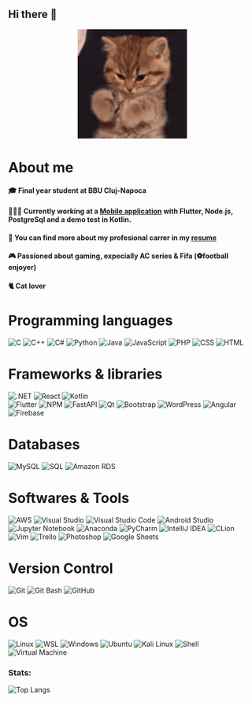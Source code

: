 ## Hi there 👋
<div align="center">
  <img src="https://github.com/edyeftimie/edyeftimie/blob/main/kitten-waving.gif"  width="222" />
</div>

<!--
**edyeftimie/edyeftimie** is a ✨ _special_ ✨ repository because its `README.md` (this file) appears on your GitHub profile.
-->

# About me
#### 🎓 Final year student at BBU Cluj-Napoca
#### 👨🏽‍💻 Currently working at a [Mobile application](https://github.com/edyeftimie/RemoteWinery) with Flutter, Node.js, PostgreSql and a demo test in Kotlin.
#### 📑 You can find more about my profesional carrer in my [resume](https://github.com/edyeftimie/CV/blob/main/Curriculum%20Vitae.pdf)
#### 🎮 Passioned about gaming, expecially AC series & Fifa (⚽football enjoyer)
#### 🐈 Cat lover

# Programming languages
![C](https://img.shields.io/badge/C-%2300599C.svg?style=for-the-badge&logo=c&logoColor=white)
![C++](https://img.shields.io/badge/C++-%2300599C.svg?style=for-the-badge&logo=c%2B%2B&logoColor=white)
![C#](https://img.shields.io/badge/C%23-%23239120.svg?style=for-the-badge&logo=c-sharp&logoColor=white)
![Python](https://img.shields.io/badge/Python-%2314354C.svg?style=for-the-badge&logo=python&logoColor=white)
![Java](https://img.shields.io/badge/Java-%23ED8B00.svg?style=for-the-badge&logo=java&logoColor=white)
![JavaScript](https://img.shields.io/badge/JavaScript-%23323330.svg?style=for-the-badge&logo=javascript&logoColor=%23F7DF1E)
![PHP](https://img.shields.io/badge/PHP-%23777BB4.svg?style=for-the-badge&logo=php&logoColor=white)
![CSS](https://img.shields.io/badge/CSS-%231572B6.svg?style=for-the-badge&logo=css3&logoColor=white)
![HTML](https://img.shields.io/badge/HTML-%23E34F26.svg?style=for-the-badge&logo=html5&logoColor=white)

# Frameworks & libraries
![.NET](https://img.shields.io/badge/.NET-%235C2D91.svg?style=for-the-badge&logo=.net&logoColor=white)
![React](https://img.shields.io/badge/React-%2320232a.svg?style=for-the-badge&logo=react&logoColor=%2361DAFB)
![Kotlin](https://img.shields.io/badge/Kotlin-%230095D5.svg?style=for-the-badge&logo=kotlin&logoColor=white)  
![Flutter](https://img.shields.io/badge/Flutter-%2302569B.svg?style=for-the-badge&logo=flutter&logoColor=white)
![NPM](https://img.shields.io/badge/NPM-%23000000.svg?style=for-the-badge&logo=npm&logoColor=white)
![FastAPI](https://img.shields.io/badge/FastAPI-%2300C7B7.svg?style=for-the-badge&logo=fastapi&logoColor=white)
![Qt](https://img.shields.io/badge/Qt-%23217346.svg?style=for-the-badge&logo=Qt&logoColor=white)
![Bootstrap](https://img.shields.io/badge/Bootstrap-%23563D7C.svg?style=for-the-badge&logo=bootstrap&logoColor=white)
![WordPress](https://img.shields.io/badge/WordPress-%23117AC9.svg?style=for-the-badge&logo=WordPress&logoColor=white)
![Angular](https://img.shields.io/badge/Angular-%23DD0031.svg?style=for-the-badge&logo=angular&logoColor=white)
![Firebase](https://img.shields.io/badge/Firebase-FFCA28?style=for-the-badge&logo=firebase&logoColor=black) 

# Databases
![MySQL](https://img.shields.io/badge/MySQL-%2300f.svg?style=for-the-badge&logo=mysql&logoColor=white)
![SQL](https://img.shields.io/badge/SQL-%234ea94b.svg?style=for-the-badge&logo=sql&logoColor=white)
![Amazon RDS](https://img.shields.io/badge/Amazon%20RDS-527FFF?style=for-the-badge&logo=amazon-aws&logoColor=white)

# Softwares & Tools
![AWS](https://img.shields.io/badge/AWS-%23FF9900.svg?style=for-the-badge&logo=amazon-aws&logoColor=white)
![Visual Studio](https://img.shields.io/badge/Visual%20Studio-5C2D91?style=for-the-badge&logo=visual-studio&logoColor=white)
![Visual Studio Code](https://img.shields.io/badge/Visual%20Studio%20Code-007ACC?style=for-the-badge&logo=visual-studio-code&logoColor=white)
![Android Studio](https://img.shields.io/badge/Android%20Studio-%233DDC84.svg?style=for-the-badge&logo=android-studio&logoColor=white)
![Jupyter Notebook](https://img.shields.io/badge/Jupyter%20Notebook-%23FA0F00.svg?style=for-the-badge&logo=jupyter&logoColor=white)
![Anaconda](https://img.shields.io/badge/Anaconda-44A833?style=for-the-badge&logo=anaconda&logoColor=white)
![PyCharm](https://img.shields.io/badge/PyCharm-143?style=for-the-badge&logo=pycharm&logoColor=black&color=black&labelColor=green)
![IntelliJ IDEA](https://img.shields.io/badge/IntelliJIDEA-000000.svg?style=for-the-badge&logo=intellij-idea&logoColor=white)
![CLion](https://img.shields.io/badge/CLion-black?style=for-the-badge&logo=clion&logoColor=white)
![Vim](https://img.shields.io/badge/VIM-%2311AB00.svg?style=for-the-badge&logo=vim&logoColor=white)
![Trello](https://img.shields.io/badge/Trello-%23026AA7.svg?style=for-the-badge&logo=Trello&logoColor=white)
![Photoshop](https://img.shields.io/badge/Photoshop-%2331A8FF.svg?style=for-the-badge&logo=Adobe%20Photoshop&logoColor=white)
![Google Sheets](https://img.shields.io/badge/Google%20Sheets-%231A73E8.svg?style=for-the-badge&logo=Google%20Sheets&logoColor=white)

# Version Control
![Git](https://img.shields.io/badge/Git-F05032?style=for-the-badge&logo=git&logoColor=white)
![Git Bash](https://img.shields.io/badge/Git%20Bash-%231E2327.svg?style=for-the-badge&logo=git&logoColor=white)
![GitHub](https://img.shields.io/badge/GitHub-181717?style=for-the-badge&logo=github&logoColor=white)

# OS
![Linux](https://img.shields.io/badge/Linux-FCC624?style=for-the-badge&logo=linux&logoColor=black)
![WSL](https://img.shields.io/badge/WSL-0078D6?style=for-the-badge&logo=ubuntu&logoColor=white)
![Windows](https://img.shields.io/badge/Windows-0078D6?style=for-the-badge&logo=windows&logoColor=white)
![Ubuntu](https://img.shields.io/badge/Ubuntu-%23E95420.svg?style=for-the-badge&logo=ubuntu&logoColor=white)
![Kali Linux](https://img.shields.io/badge/Kali_Linux-%23557C94.svg?style=for-the-badge&logo=kalilinux&logoColor=white)
![Shell](https://img.shields.io/badge/Shell-5391FE?style=for-the-badge&logo=powershell&logoColor=white)
![Virtual Machine](https://img.shields.io/badge/Virtual_Machine-424242?style=for-the-badge&logo=virtualbox&logoColor=white)

### Stats:
![Top Langs](https://github-readme-stats.vercel.app/api/top-langs/?username=edyeftimie&theme=dark&hide_border=true&include_all_commits=true&count_private=true&layout=compact)
